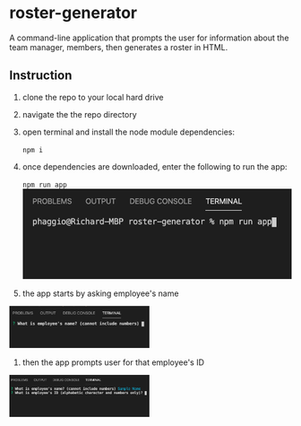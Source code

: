 # roster-generator
A command-line application that prompts the user for information about the team manager, members, then generates a roster in HTML.

## Instruction
1. clone the repo to your local hard drive
1. navigate the the repo directory
1. open terminal and install the node module dependencies:

    `npm i`
1. once dependencies are downloaded, enter the following to run the app:

    `npm run app`
    ![img](https://github.com/phaggio/roster-generator/blob/master/images/01.png?raw=true)

1. the app starts by asking employee's name
<img src="https://github.com/phaggio/roster-generator/blob/master/images/02.png?raw=true" alt="02" width="250">

1. then the app prompts user for that employee's ID
<img src="https://github.com/phaggio/roster-generator/blob/master/images/03.png?raw=true" alt="03" width="250">